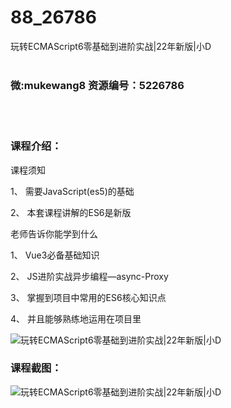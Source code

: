# 88_26786
玩转ECMAScript6零基础到进阶实战|22年新版|小D
<br/></br>
<h3>微:mukewang8 资源编号：5226786</h3>
<br/></br>
<h3>课程介绍：</h3>
<p>课程须知</p>
<p>1、 需要JavaScript(es5)的基础</p>
<p>2、 本套课程讲解的ES6是新版</p>
<p>老师告诉你能学到什么</p>
<p>1、 Vue3必备基础知识</p>
<p>2、 JS进阶实战异步编程—async-Proxy</p>
<p>3、 掌握到项目中常用的ES6核心知识点</p>
<p>4、 并且能够熟练地运用在项目里</p>
<p><img src="https://www.ko996.com/wp-content/uploads/img/2022/10/1-2.png" alt="玩转ECMAScript6零基础到进阶实战|22年新版|小D"></p>
<div class="info-desc">
<h3>课程截图：</h3>
<p><img src="https://www.ko996.com/wp-content/uploads/img/2022/10/2-2.png" alt="玩转ECMAScript6零基础到进阶实战|22年新版|小D"></p>


			
</div>
